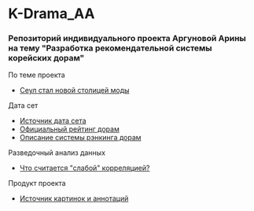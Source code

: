 # K-Drama_AA
### Репозиторий индивидуального проекта Аргуновой Арины на тему "Разработка рекомендательной системы корейских дорам"
По теме проекта
* [Сеул стал новой столицей моды](https://lenta.ru/articles/2023/02/18/koreanfashion/)<br/>

Дата сет
* [Источник дата сета](https://www.kaggle.com/datasets/gianinamariapetrascu/top-100-k-drama-2023)<br/>
* [Официальный рейтинг дорам](https://mydramalist.com/shows/top_korean_dramas?page=1)<br/>
* [Описание системы рэнкинга дорам](https://mydramalist.com/faq)<br/>

Разведочный анализ данных
* [Что считается "слабой" корреляцией?](https://www.codecamp.ru/blog/what-is-a-weak-correlation/)<br/>

Продукт проекта
* [Источник картинок и аннотаций](https://www.kinopoisk.ru/)
